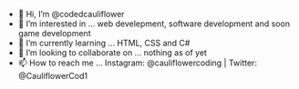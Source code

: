 - 👋 Hi, I’m @codedcauliflower
- 👀 I’m interested in ... web develepment, software development and soon game development
- 🌱 I’m currently learning ... HTML, CSS and C#
- 💞️ I’m looking to collaborate on ... nothing as of yet
- 📫 How to reach me ... Instagram: @cauliflowercoding | Twitter: @CauliflowerCod1

<!---
codedcauliflower/codedcauliflower is a ✨ special ✨ repository because its `README.md` (this file) appears on your GitHub profile.
You can click the Preview link to take a look at your changes.
--->

